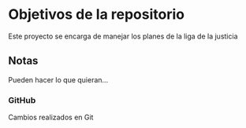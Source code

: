# Objetivos de la repositorio

Este proyecto se encarga de manejar los planes de la liga de la justicia


## Notas
Pueden hacer lo que quieran...


### GitHub
Cambios realizados en Git
